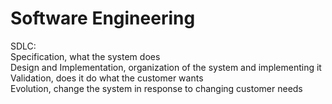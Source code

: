 # Software Engineering
SDLC:  
Specification, what the system does  
Design and Implementation, organization of the system and implementing it  
Validation, does it do what the customer wants  
Evolution, change the system in response to changing customer needs  
